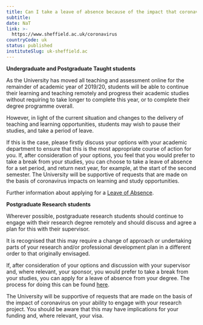 ```yaml
---
title: Can I take a leave of absence because of the impact that coronavirus is having on my studies and learning opportunities?
subtitle: 
date: NaT
link: >-
  https://www.sheffield.ac.uk/coronavirus
countryCode: uk
status: published
instituteSlug: uk-sheffield.ac
---
```

**Undergraduate and Postgraduate Taught students**

As the University has moved all teaching and assessment online for the remainder of academic year of 2019/20, students will be able to continue their learning and teaching remotely and progress their academic studies without requiring to take longer to complete this year, or to complete their degree programme overall.

However, in light of the current situation and changes to the delivery of teaching and learning opportunities, students may wish to pause their studies, and take a period of leave.

If this is the case, please firstly discuss your options with your academic department to ensure that this is the most appropriate course of action for you. If, after consideration of your options, you feel that you would prefer to take a break from your studies, you can choose to take a leave of absence for a set period, and return next year, for example, at the start of the second semester. The University will be supportive of requests that are made on the basis of coronavirus impacts on learning and study opportunities.

Further information about applying for a [Leave of Absence](https://www.sheffield.ac.uk/ssid/change-of-status/leave).

**Postgraduate Research students**

Wherever possible, postgraduate research students should continue to engage with their research degree remotely and should discuss and agree a plan for this with their supervisor.

It is recognised that this may require a change of approach or undertaking parts of your research and/or professional development plan in a different order to that originally envisaged.

If, after consideration of your options and discussion with your supervisor and, where relevant, your sponsor, you would prefer to take a break from your studies, you can apply for a leave of absence from your degree. The process for doing this can be found [here](https://www.sheffield.ac.uk/rs/code/loa).

The University will be supportive of requests that are made on the basis of the impact of coronavirus on your ability to engage with your research project. You should be aware that this may have implications for your funding and, where relevant, your visa. 
